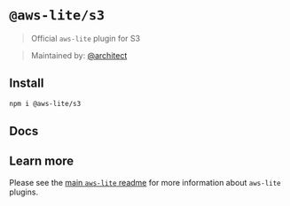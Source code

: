 # `@aws-lite/s3`

> Official `aws-lite` plugin for S3

> Maintained by: [@architect](https://github.com/architect)


## Install

```sh
npm i @aws-lite/s3
```

## Docs

<!-- ! Do not remove docs_start / docs_end ! -->
<!-- docs_start -->
<!-- docs_end -->


## Learn more

Please see the [main `aws-lite` readme](https://github.com/architect/aws-lite) for more information about `aws-lite` plugins.
